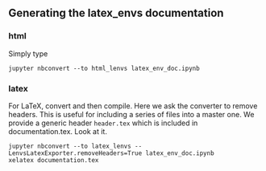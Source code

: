 Generating the latex_envs documentation
---------------------------------------


### html

Simply type
```
jupyter nbconvert --to html_lenvs latex_env_doc.ipynb 
```


### latex

For LaTeX, convert and then compile. Here we ask the converter to remove headers. This is useful for including a series of files into a master one. We provide a generic header `header.tex` which is included in documentation.tex. Look at it. 

```
jupyter nbconvert --to latex_lenvs --LenvsLatexExporter.removeHeaders=True latex_env_doc.ipynb 
xelatex documentation.tex
```
